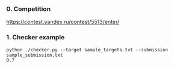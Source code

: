 ### 0. Competition

https://contest.yandex.ru/contest/5513/enter/

### 1. Checker example

```shell
python ./checker.py --target sample_targets.txt --submission sample_submission.txt
0.7
```

